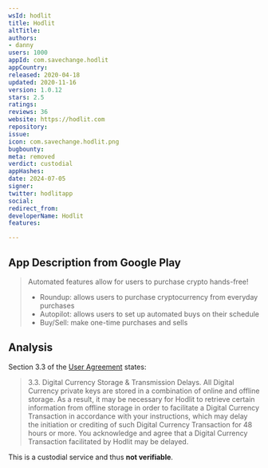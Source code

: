 ```yaml
---
wsId: hodlit
title: Hodlit
altTitle: 
authors:
- danny
users: 1000
appId: com.savechange.hodlit
appCountry: 
released: 2020-04-18
updated: 2020-11-16
version: 1.0.12
stars: 2.5
ratings: 
reviews: 36
website: https://hodlit.com
repository: 
issue: 
icon: com.savechange.hodlit.png
bugbounty: 
meta: removed
verdict: custodial
appHashes: 
date: 2024-07-05
signer: 
twitter: hodlitapp
social: 
redirect_from: 
developerName: Hodlit
features: 

---
```


## App Description from Google Play

> Automated features allow for users to purchase crypto hands-free!
>
> - Roundup: allows users to purchase cryptocurrency from everyday purchases
> - Autopilot: allows users to set up automated buys on their schedule
> - Buy/Sell: make one-time purchases and sells

## Analysis 

Section 3.3 of the [User Agreement](https://www.hodlit.com/user-agreement/) states:

> 3.3. Digital Currency Storage & Transmission Delays. All Digital Currency private keys are stored in a combination of online and offline storage. As a result, it may be necessary for Hodlit to retrieve certain information from offline storage in order to facilitate a Digital Currency Transaction in accordance with your instructions, which may delay the initiation or crediting of such Digital Currency Transaction for 48 hours or more. You acknowledge and agree that a Digital Currency Transaction facilitated by Hodlit may be delayed.

This is a custodial service and thus **not verifiable**.

